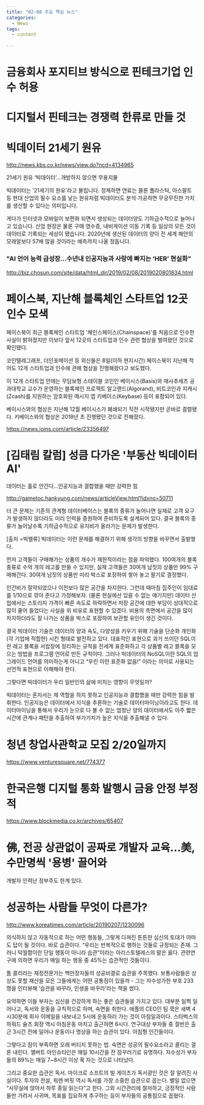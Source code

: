 ```yaml
---
title: "02-08 주요 핵심 뉴스"
categories:
  - News 
tags:
  - content
  
---
```



# 금융회사 포지티브 방식으로 핀테크기업 인수 허용

[](http:////biz.chosun.com/site/data/html_dir/2019/02/08/2019020801018.html)

# 디지털서 핀테크는 경쟁력 한류로 만들 것

# 빅데이터 21세기 원유
http://news.kbs.co.kr/news/view.do?ncd=4134965

21세기 원유 ‘빅데이터’…개방하지 않으면 무용지물

빅데이터는 '21세기의 원유'라고 불립니다. 정제하면 연료는 물론 플라스틱, 아스팔트 등 현대 산업의 필수 요소를 낳는 원유처럼 빅데이터도 분석·가공하면 무궁무진한 가치를 생산할 수 있다는 의미입니다. 

게다가 인터넷과 모바일이 보편화 되면서 생성되는 데이터양도 기하급수적으로 늘어나고 있습니다. 산업 현장은 물론 구매 영수증, 내비게이션 이동 기록 등 일상의 모든 것이 데이터로 기록되는 세상이 됐습니다. 2020년에 생산된 데이터의 양이 전 세계 해안의 모래알보다 57배 많을 것이라는 예측까지 나올 정돕니다. 

### "AI 언어 능력 급성장…수년내 인공지능과 사랑에 빠지는 ‘HER’ 현실화”

http://biz.chosun.com/site/data/html_dir/2019/02/08/2019020801834.html



# 페이스북, 지난해 블록체인 스타트업 12곳 인수 모색

페이스북이 최근 블록체인 스타트업 '체인스페이스(Chainspace)'를 처음으로 인수한 사실이 밝혀졌지만 이보다 앞서 12곳의 스타트업과 인수 관련 협상을 벌여왔던 것으로 확인됐다.

코인텔레그래프, 더인포메이션 등 외신들은 8일(이하 현지시간) 페이스북이 지난해 적어도 12개 스타트업과 인수에 관해 협상을 진행해왔다고 보도했다.

이 12개 스타트업 안에는 무담보형 스테이블 코인인 베이시스(Basis)와 매사추세츠 공과대학교 교수가 운영하는 블록체인 프로젝트 알고랜드(Algorand), 비트코인과 지캐시(Zcash)를 지원하는 암호화된 메시지 앱 키베이스(Keybase) 등이 포함되어 있다.

베이시스와의 협상은 지난해 12월 베이시스가 폐쇄되기 직전 시작됐지만 곧바로 결렬됐다. 키베이스와의 협상은 2018년 초 진행됐던 것으로 전해졌다.

https://news.joins.com/article/23356497

# [김태림 칼럼] 성큼 다가온 '부동산 빅데이터 AI'
데이터는 홀로 안간다...인공지능과 결합했을 때만 강력한 힘

http://gametoc.hankyung.com/news/articleView.html?idxno=50711

더 큰 문제는 기존의 관계형 데이터베이스는 블록의 종류가 늘어나면 실제로 고객 요구가 발생하지 않더라도 미리 인력을 증원하여 준비하도록 설계되어 있다. 결국 블록의 종류가 늘어날수록 기하급수적으로 유지비가 올라가는 문제가 발생한다.  

 		 
[출처 =빅밸류]
빅데이터는 이런 문제를 해결하기 위해 생각의 방향을 바꾸면서 출발했다.

먼저 고객들이 구매해가는 상품의 개수가 제한적이라는 점을 파악했다. 100여개의 블록 종류로 수억 개의 레고를 만들 수 있지만, 실제 고객들은 30여개 남짓의 상품만 99% 구매해간다. 30여개 남짓의 상품만 미리 박스로 포장하여 쌓아 놓고 팔기로 결정했다.

인건비가 절약되었으나 이전보다 많은 공간을 차지한다. 그런데 때마침 집주인이 임대료를 1/10으로 깎아 준다고 가정해보자. (물론 현실에선 있을 수 없는 얘기지만) 데이터 산업에서는 스토리지 가격이 빠른 속도로 하락하면서 저장 공간에 대한 부담이 상대적으로 많이 줄어 들었다는 사실을 위 비유로 표현할 수 있겠다. 비용의 측면에서 공간을 많이 차지하더라도 잘 나가는 상품을 박스로 포장하여 보관할 유인이 생긴 것이다.

결국 빅데이터 기술은 데이터의 양과 속도, 다양성을 키우기 위해 기술을 단순화 개인화(각 기업에 적합한) 시킨 형태로 발전하고 있다. 대표적인 표현으로 과거 쓰이던 SQL이란 레고 블록을 서랍장에 정리하는 규칙을 전세계 표준화하고 각 상품별 레고 블록을 모으는 방법을 프로그램 언어로 만든 규칙이다. 그러나 빅데이터의 NoSQL이란 SQL의 업그레이드 언어를 의미하는게 아니고 “우린 이런 표준화 없음!” 이라는 의미로 사용되는 선언적 표현으로 이해해야 한다.

그렇다면 빅데이터가 우리 일반인의 삶에 미치는 영향이 무엇일까?

빅데이터는 혼자서는 제 역할을 하지 못하고 인공지능과 결합했을 때만 강력한 힘을 발휘한다. 인공지능은 데이터에서 지식을 추론하는 기술로 데이터마이닝이라고도 한다. 데이터마이닝을 통해서 우리가 눈으로 다 볼 수 없는 엄청난 양의 데이터에서도 아주 짧은 시간에 관계나 패턴을 추출하여 부가가치가 높은 지식을 추출해낼 수 있다.


# 청년 창업사관학교 모집 2/20일까지

https://www.venturesquare.net/774377


# 한국은행 디지털 통화 발행시 금융 안정 부정적

https://www.blockmedia.co.kr/archives/65407

# 佛, 전공 상관없이 공짜로 개발자 교육…美, 수만명씩 '용병' 끌어와

개발자 인력난 정부주도 한계 있다. 


# 성공하는 사람들 무엇이 다른가?
http://www.koreatimes.com/article/20190207/1230096

의식하지 않고 자동적으로 하는 어떤 행동들, 그렇게 다져진 튼튼한 심신의 토대가 아마도 답이 될 것이다. 바로 습관이다. “우리는 반복적으로 행하는 것들로 규정되는 존재. 그러니 탁월함이란 단일 행동이 아니라 습관”이라는 아리스토텔레스의 말은 옳다. 관련연구에 의하면 우리가 매일 하는 행동 중 45%는 습관적인 것들이다. 

톰 콜리라는 재정전문가는 백만장자들의 성공비결로 습관을 주목했다. 보통사람들은 상상도 못할 재산을 모은 그들에게는 어떤 공통점이 있을까 - 그는 자수성가한 부호 233명을 인터뷰해 ‘습관을 바꾸라, 인생을 바꾸라’라는 책을 썼다. 

요약하면 이들 부자는 심신을 건강하게 하는 좋은 습관들을 가지고 있다. 대부분 일찍 일어나고, 독서와 운동을 규칙적으로 하며, 숙면을 취한다. 애플의 CEO인 팀 쿡은 새벽 4시30분에 회사 이메일을 내보내고 5시에 운동하러 가는 것이 아침일과이다. 스타벅스의 하워드 슐츠 회장 역시 아침운동 마치고 출근하면 6시다. 연구대상 부자들 중 절반은 출근 3시간 전에 일어나 운동이나 명상을 하는 습관이 있다. 아침형 인간들이다.  



그렇다고 잠이 부족하면 오래 버티지 못하는 법. 숙면은 성공의 필수요소라고 콜리는 결론 내린다. 앨버트 아인슈타인은 매일 10시간을 잔 잠꾸러기로 유명하다. 자수성가 부자들의 89%는 매일 7~8시간 이상 푹 자는 것으로 나타났다. 

그리고 중요한 습관은 독서. 마이크로 소프트의 빌 게이츠가 독서광인 것은 잘 알려진 사실이다. 투자의 전설, 워렌 버핏 역시 독서를 가장 소중한 습관으로 꼽는다. 별일 없으면 “사무실에 앉아서 하루 종일 읽는다”고 한다. 그외 시간관리에 철저하고, 긍정적인 사람들만 가려서 사귀며, 목표를 집요하게 추구하는 등이 부자들의 공통점으로 꼽혔다.
